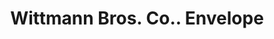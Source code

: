 ---
doi: 10.7916/D8DF83B0
date_other: '1894'
date_other_textual: '1894'
form: printed ephemera
genre:
- Envelopes
name:
- Wittmann Bros. Co.
object_in_context_url: https://biggert.cul.columbia.edu/items/view/ave_biggert_01744
subject_hierarchical_geographic:
- Chicago, Illinois, United States
subject_name:
- Wittmann Bros. Co.
title: Wittmann Bros. Co.. Envelope
sort_title: Wittmann Bros. Co.. Envelope
call_number: ave_biggert_01744
coordinates:
- 41.83694444444445,-87.68472222222222
pid: ave_biggert_01744
identifiers: ave_biggert_01744
thumbnail: https://derivativo-1.library.columbia.edu/iiif/2/ldpd:490811/full/!256,256/0/native.jpg
permalink: "/items/ave_biggert_01744/"
layout: iiif-image-page
---